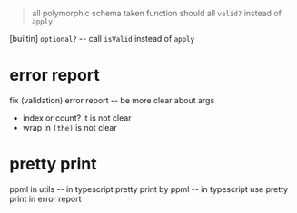 > all polymorphic schema taken function should all `valid?` instead of `apply`

[builtin] `optional?` -- call `isValid` instead of `apply`

# error report

fix (validation) error report -- be more clear about args

- index or count? it is not clear
- wrap in `(the)` is not clear

# pretty print

ppml in utils -- in typescript
pretty print by ppml -- in typescript
use pretty print in error report
